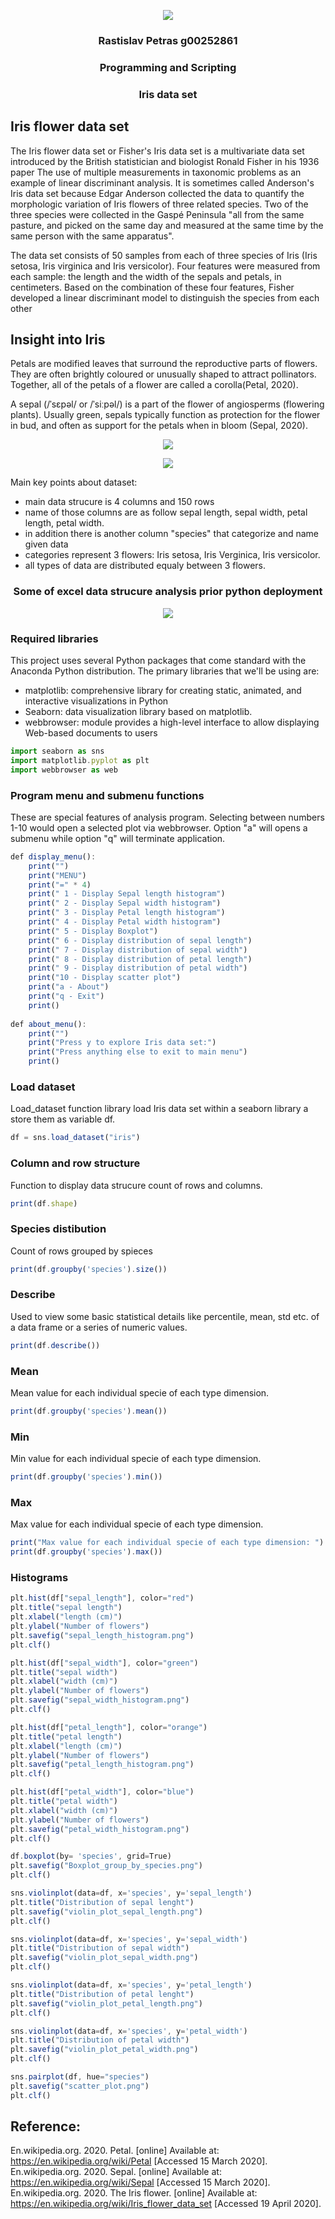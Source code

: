 <p align="center">
<img src= https://github.com/rastislp/pands-project/blob/master/Images/GMIT.jpg > <br>
<h3 align="center">Rastislav Petras g00252861</h3>
</p>


<h3 align="center">Programming and Scripting </h3>
<h3 align="center">Iris data set </h3>

## Iris flower data set
The Iris flower data set or Fisher's Iris data set is a multivariate data set introduced by the British statistician and biologist Ronald Fisher in his 1936 paper The use of multiple measurements in taxonomic problems as an example of linear discriminant analysis. It is sometimes called Anderson's Iris data set because Edgar Anderson collected the data to quantify the morphologic variation of Iris flowers of three related species. Two of the three species were collected in the Gaspé Peninsula "all from the same pasture, and picked on the same day and measured at the same time by the same person with the same apparatus".

The data set consists of 50 samples from each of three species of Iris (Iris setosa, Iris virginica and Iris versicolor). Four features were measured from each sample: the length and the width of the sepals and petals, in centimeters. Based on the combination of these four features, Fisher developed a linear discriminant model to distinguish the species from each other
## Insight into Iris 
Petals are modified leaves that surround the reproductive parts of flowers. They are often brightly coloured or unusually shaped to attract pollinators. Together, all of the petals of a flower are called a corolla(Petal, 2020).

A sepal (/ˈsɛpəl/ or /ˈsiːpəl/) is a part of the flower of angiosperms (flowering plants). Usually green, sepals typically function as protection for the flower in bud, and often as support for the petals when in bloom (Sepal, 2020).

<p align="center">
<img src=https://scontent-lhr8-1.xx.fbcdn.net/v/t1.0-9/91546695_10217815430031438_6635654391338631168_n.jpg?_nc_cat=109&_nc_sid=e007fa&_nc_oc=AQlGEa9PB17-jqYLO8hLQebdGO7efA26cl7sKxnYgns_IZFlVAI-35GzICcFA9ZM_qs&_nc_ht=scontent-lhr8-1.xx&oh=d3e6753ac73d8e3801d73fa3c890b8ac&oe=5EAA39E1> </p>

<p align="center">
<img src=https://scontent-lht6-1.xx.fbcdn.net/v/t1.0-9/90604043_10217753213596066_4742260450224242688_n.jpg?_nc_cat=108&_nc_sid=e007fa&_nc_oc=AQl04voN31mICTnqOfwfAhYkC4XL1-qDnO_dJgbpkh8yz0Cz11hX8nhXVgSazaGWbVQ&_nc_ht=scontent-lht6-1.xx&oh=43266b8962d0ce95163244bb2f7db6bb&oe=5EA9ACF2> </p>

Main key points about dataset:
* main data strucure is 4 columns and 150 rows
* name of those columns are as follow sepal length, sepal width, petal length, petal width.
* in addition there is another column "species" that categorize and name given data
* categories represent 3 flowers: Iris setosa, Iris Verginica, Iris versicolor.
* all types of data are distributed equaly between 3 flowers.

<h3 align="center">Some of excel data strucure analysis prior python deployment  </h3>

<p align="center">
<img src=https://scontent-lht6-1.xx.fbcdn.net/v/t1.0-9/91468972_10217815209665929_8933676484149641216_n.jpg?_nc_cat=105&_nc_sid=e007fa&_nc_oc=AQmr6mVjQHv7SBT2QOlEzavgI1v9Nh22RwV-Cy7DrSS6WTiF-EI2wsPGGBnVN_kR2iw&_nc_ht=scontent-lht6-1.xx&oh=78a6a86028353a770a33e5f755e7276b&oe=5EA87ED9> </p>


### Required libraries


This project uses several Python packages that come standard with the Anaconda Python distribution. The primary libraries that we'll be using are:

* matplotlib: comprehensive library for creating static, animated, and interactive visualizations in Python
* Seaborn: data visualization library based on matplotlib.
* webbrowser: module provides a high-level interface to allow displaying Web-based documents to users

```javascript
import seaborn as sns                 
import matplotlib.pyplot as plt       
import webbrowser as web					    
```
### Program menu and submenu functions

These are special features of analysis program. Selecting between numbers 1-10 would open a selected plot via webbrowser.
Option "a" will opens a submenu while option "q" will terminate application.

```javascript
def display_menu():                      
    print("")
    print("MENU")							
    print("=" * 4)
    print(" 1 - Display Sepal length histogram")
    print(" 2 - Display Sepal width histogram")
    print(" 3 - Display Petal length histogram")
    print(" 4 - Display Petal width histogram")
    print(" 5 - Display Boxplot")
    print(" 6 - Display distribution of sepal length")
    print(" 7 - Display distribution of sepal width")
    print(" 8 - Display distribution of petal length")
    print(" 9 - Display distribution of petal width")
    print("10 - Display scatter plot")
    print("a - About")
    print("q - Exit")
    print()		    
    
def about_menu():							
    print("")
    print("Press y to explore Iris data set:")
    print("Press anything else to exit to main menu")
    print()    
```
### Load dataset

Load_dataset function library load Iris data set within a seaborn library a store them as variable df.

```javascript
df = sns.load_dataset("iris") 
```
### Column and row structure

Function to display data strucure count of rows and columns.

```javascript
print(df.shape)   
```

### Species distibution

Count of rows grouped by spieces

```javascript
print(df.groupby('species').size())
```
### Describe 

Used to view some basic statistical details like percentile, mean, std etc. of a data frame or a series of numeric values.

```javascript
print(df.describe())  
```
### Mean

Mean value for each individual specie of each type dimension.

```javascript
print(df.groupby('species').mean())	
```
### Min

Min value for each individual specie of each type dimension.

```javascript
print(df.groupby('species').min())
```
### Max

Max value for each individual specie of each type dimension.

```javascript
print("Max value for each individual specie of each type dimension: ")
print(df.groupby('species').max())
```
### Histograms

```javascript
plt.hist(df["sepal_length"], color="red")   
plt.title("sepal length")                    
plt.xlabel("length (cm)")                   
plt.ylabel("Number of flowers")             
plt.savefig("sepal_length_histogram.png")   
plt.clf()                                   

plt.hist(df["sepal_width"], color="green")
plt.title("sepal width")
plt.xlabel("width (cm)")
plt.ylabel("Number of flowers")
plt.savefig("sepal_width_histogram.png")
plt.clf()

plt.hist(df["petal_length"], color="orange")
plt.title("petal length")
plt.xlabel("length (cm)")
plt.ylabel("Number of flowers")
plt.savefig("petal_length_histogram.png")
plt.clf()

plt.hist(df["petal_width"], color="blue")
plt.title("petal width")
plt.xlabel("width (cm)")
plt.ylabel("Number of flowers")
plt.savefig("petal_width_histogram.png")
plt.clf()
```

```javascript
df.boxplot(by= 'species', grid=True)        
plt.savefig("Boxplot_group_by_species.png")
plt.clf()
```

```javascript
sns.violinplot(data=df, x='species', y='sepal_length')  
plt.title("Distribution of sepal lenght")
plt.savefig("violin_plot_sepal_length.png")
plt.clf()  

sns.violinplot(data=df, x='species', y='sepal_width')
plt.title("Distribution of sepal width")
plt.savefig("violin_plot_sepal_width.png")
plt.clf()  

sns.violinplot(data=df, x='species', y='petal_length')
plt.title("Distribution of petal lenght")
plt.savefig("violin_plot_petal_length.png")
plt.clf()  

sns.violinplot(data=df, x='species', y='petal_width')
plt.title("Distribution of petal width")
plt.savefig("violin_plot_petal_width.png")
plt.clf()  
```

```javascript
sns.pairplot(df, hue="species")       					
plt.savefig("scatter_plot.png")
plt.clf() 
```
## Reference:

En.wikipedia.org. 2020. Petal. [online] Available at: <https://en.wikipedia.org/wiki/Petal> [Accessed 15 March 2020].<br>
En.wikipedia.org. 2020. Sepal. [online] Available at: <https://en.wikipedia.org/wiki/Sepal> [Accessed 15 March 2020].<br>
En.wikipedia.org. 2020. The Iris flower. [online] Available at: https://en.wikipedia.org/wiki/Iris_flower_data_set [Accessed 19 April 2020].<br>
